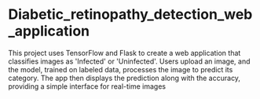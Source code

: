 # Diabetic_retinopathy_detection_web_application
This project uses TensorFlow and Flask to create a web application that classifies images as 'Infected' or 'Uninfected'. Users upload an image, and the model, trained on labeled data, processes the image to predict its category. The app then displays the prediction along with the accuracy, providing a simple interface for real-time images
